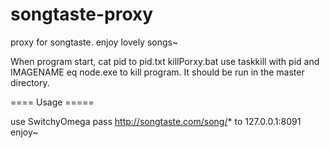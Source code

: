 # songtaste-proxy
proxy for songtaste. enjoy lovely songs~

When program start, cat pid to pid.txt
killPorxy.bat use taskkill with pid and IMAGENAME eq node.exe to kill program.
It should be run in the master directory.

==== Usage =====

use SwitchyOmega pass http://songtaste.com/song/* to 127.0.0.1:8091
enjoy~